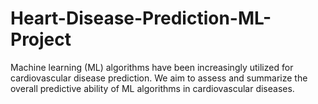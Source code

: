 # Heart-Disease-Prediction-ML-Project
Machine learning (ML) algorithms have been increasingly utilized for cardiovascular disease prediction. We aim to assess and summarize the overall predictive ability of ML algorithms in cardiovascular diseases.
